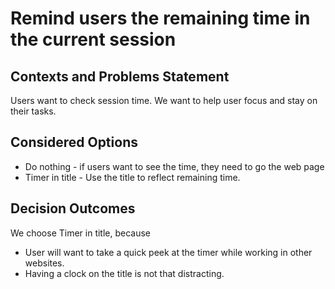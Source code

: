 # Remind users the remaining time in the current session

## Contexts and Problems Statement

Users want to check session time. We want to help user focus and stay on their tasks.

## Considered Options

* Do nothing - if users want to see the time, they need to go the web page
* Timer in title - Use the title to reflect remaining time.

## Decision Outcomes

We choose Timer in title, because

* User will want to take a quick peek at the timer while working in other websites.
* Having a clock on the title is not that distracting.
